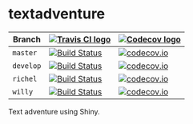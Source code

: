 # textadventure

Branch   |[![Travis CI logo](man/figures/TravisCI.png)](https://travis-ci.org)                                                |[![Codecov logo](man/figures/Codecov.png)](https://www.codecov.io)
---------|--------------------------------------------------------------------------------------------------------------------|--------------------------------------------------------------------------------------------------------------------------------------------------
`master` |[![Build Status](https://travis-ci.org/informalr/textadventure.svg?branch=master)](https://travis-ci.org/informalr/textadventure) |[![codecov.io](https://codecov.io/github/informalr/textadventure/coverage.svg?branch=master)](https://codecov.io/github/informalr/textadventure/branch/master)
`develop`|[![Build Status](https://travis-ci.org/informalr/textadventure.svg?branch=develop)](https://travis-ci.org/informalr/textadventure)|[![codecov.io](https://codecov.io/github/informalr/textadventure/coverage.svg?branch=develop)](https://codecov.io/github/informalr/textadventure/branch/develop)
`richel` |[![Build Status](https://travis-ci.org/informalr/textadventure.svg?branch=richel)](https://travis-ci.org/informalr/textadventure)|[![codecov.io](https://codecov.io/github/informalr/textadventure/coverage.svg?branch=richel)](https://codecov.io/github/informalr/textadventure/branch/richel)
`willy`  |[![Build Status](https://travis-ci.org/informalr/textadventure.svg?branch=willy)](https://travis-ci.org/informalr/textadventure)|[![codecov.io](https://codecov.io/github/informalr/textadventure/coverage.svg?branch=willy)](https://codecov.io/github/informalr/textadventure/branch/willy)

Text adventure using Shiny.
